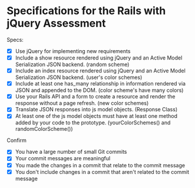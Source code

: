 # Specifications for the Rails with jQuery Assessment

Specs:
- [x] Use jQuery for implementing new requirements
- [x] Include a show resource rendered using jQuery and an Active Model Serialization JSON backend. (random scheme)
- [x] Include an index resource rendered using jQuery and an Active Model Serialization JSON backend. (user's color schemes)
- [x] Include at least one has_many relationship in information rendered via JSON and appended to the DOM. (color scheme's have many colors)
- [x] Use your Rails API and a form to create a resource and render the response without a page refresh. (new color schemes)
- [x] Translate JSON responses into js model objects. (Response Class)
- [x] At least one of the js model objects must have at least one method added by your code to the prototype. (yourColorSchemes() and randomColorScheme())

Confirm
- [x] You have a large number of small Git commits
- [x] Your commit messages are meaningful
- [x] You made the changes in a commit that relate to the commit message
- [x] You don't include changes in a commit that aren't related to the commit message
